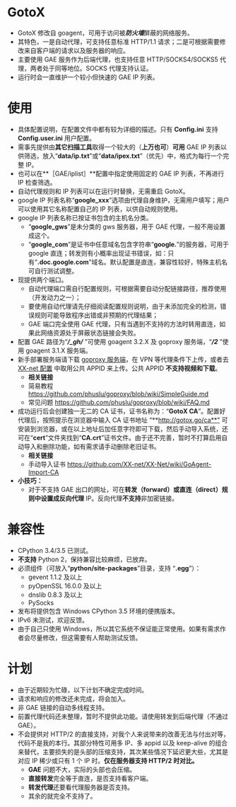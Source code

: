 # GotoX
* GotoX 修改自 goagent，可用于访问被***防火墙***屏蔽的网络服务。
* 其特色，一是自动代理，可支持任意标准 HTTP/1.1 请求；二是可根据需要修改来自客户端的请求以及服务器的响应。
* 主要使用 GAE 服务作为后端代理，也支持任意 HTTP/SOCKS4/SOCKS5 代理，两者处于同等地位。SOCKS 代理支持认证。
* 运行时会一直维护一个较小但快速的 GAE IP 列表。

# 使用
* 具体配置说明，在配置文件中都有较为详细的描述。只有 **Config.ini** 支持 **Config.user.ini** 用户配置。
* 需事先提供由**其它扫描工具**取得一个较大的（**上万也可**）**可用** GAE IP 列表以供筛选，放入“**data/ip.txt**”或“**data/ipex.txt**”（优先）中，格式为每行一个完整 IP。
* 也可以在**［GAE/iplist］**配置中指定使用固定的 GAE IP 列表，不再进行 IP 检查筛选。
* 自动代理规则和 IP 列表可以在运行时替换，无需重启 GotoX。
*  google IP 列表名称“**google_xxx**”选项由代理自身维护，无需用户填写；用户可以使用其它名称配置自己的 IP 列表，以供自动规则使用。
*  google IP 列表名称已按证书包含的主机名分类。
    * “**google_gws**”是未分类的 gws 服务器，用于 GAE 代理，一般不用设置成这个。
    * “**google_com**”是证书中任意域名包含字符串“**google.**”的服务器，可用于 google 直连；转发则有小概率出现证书错误，如：只有“**.doc.google.com**”域名。默认配置是直连，兼容性较好，特殊主机名可自行测试调整。
* 现提供两个端口。
    * 自动代理端口需自行配置规则，可根据需要自动分配链接路径，推荐使用（开发动力之一）；
    * 要使用自动代理请先仔细阅读配置规则说明，由于未添加完全的检测，错误规则可能导致程序出错或非预期的代理结果；
    * GAE 端口完全使用 GAE 代理，只有当遇到不支持的方法时转用直连，如果此网络资源处于屏蔽状态链接会失败。
* 配置 GAE 路径为“***/_gh/*** ”可使用 goagent 3.2.X 及 goproxy 服务端，“***/2***  ”使用 goagent 3.1.X 服务端。
* 新手部署服务端请下载 [goproxy 服务端](https://github.com/phuslu/goproxy/tree/server.gae)，在 VPN 等代理条件下上传，或者去 [XX-net 配置](https://github.com/XX-net/XX-Net/blob/master/code/default/gae_proxy/local/proxy.ini) 中取用公共 APPID 来上传。公共 APPID **不支持视频和下载**。
    * **相关链接**
    * 简易教程 https://github.com/phuslu/goproxy/blob/wiki/SimpleGuide.md
    * 常见问题 https://github.com/phuslu/goproxy/blob/wiki/FAQ.md
* 成功运行后会创建独一无二的 CA 证书，证书名称为：“**GotoX CA**”。配置好代理后，按照提示在浏览器中输入 CA 证书地址 “**http://gotox.go/ca**” 可安装到浏览器，或在以上地址后加任意字符即可下载，然后手动导入系统，还可在“**cert**”文件夹找到“**CA.crt**”证书文件。由于还不完善，暂时不打算启用自动导入和删除功能，如有需求请手动删除老旧证书。
    * **相关链接**
    * 手动导入证书 https://github.com/XX-net/XX-Net/wiki/GoAgent-Import-CA
* **小技巧：**
    * 对于不支持 GAE 出口的网址，可在**转发（forward）或直连（direct）**规则中设置成**反向代理** IP。反向代理**不支持**非加密链接。

# 兼容性
* CPython 3.4/3.5 已测试。
* **不支持** Python 2，保持兼容比较麻烦，已放弃。
* 必须组件（可放入“**python/site-packages**”目录，支持 “**.egg**”）：
    * gevent 1.1.2 及以上
    * pyOpenSSL 16.0.0 及以上
    * dnslib 0.8.3 及以上
    * PySocks
* 发布将提供包含 Windows CPython 3.5 环境的便携版本。
* IPv6 未测试，欢迎反馈。
* 由于自己只使用 Windows，所以其它系统不保证能正常使用。如果有需求作者会尽量修改，但这需要有人帮助测试反馈。

# 计划
* 由于近期较为忙碌，以下计划不确定完成时间。
* 请求和响应的修改还未完成，将会加入。
* 非 GAE 链接的自动多线程支持。
* 前置代理代码还未整理，暂时不提供此功能。请使用转发到后端代理（不通过 GAE）。
* 不会提供对 HTTP/2 的直接支持，对我个人来说带来的改善无法与付出对等，代码不是我的本行。其部分特性可用多 IP、多 appid 以及 keep-alive 的组合来替代，主要损失的是头部的压缩支持，其次某些情况下延迟更大些，尤其是对应 IP 稀少或只有 1 个 IP 时。**仅在服务器支持 HTTP/2 时对比。**
    * **GAE** 问题不大，实际的头部也会压缩。
    * **直接转发**完全等于直连，是否支持看客户端。
    * **转发代理**还要看代理服务器是否支持。
    * 其余的就完全不支持了。
